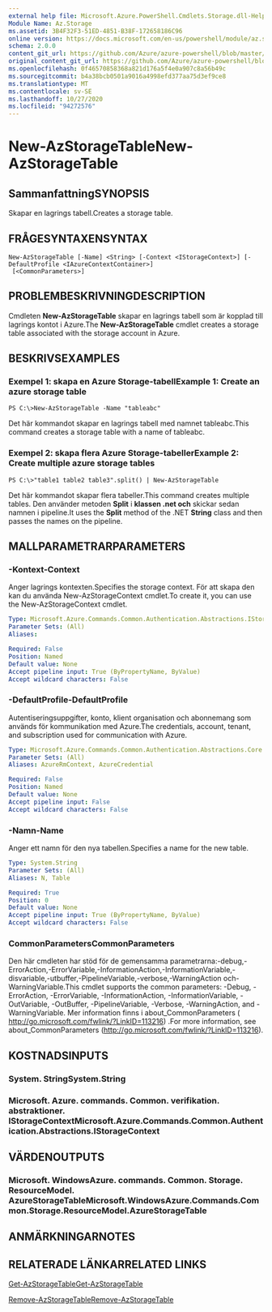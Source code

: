 ```yaml
---
external help file: Microsoft.Azure.PowerShell.Cmdlets.Storage.dll-Help.xml
Module Name: Az.Storage
ms.assetid: 3B4F32F3-51ED-4851-B38F-172658186C96
online version: https://docs.microsoft.com/en-us/powershell/module/az.storage/new-azstoragetable
schema: 2.0.0
content_git_url: https://github.com/Azure/azure-powershell/blob/master/src/Storage/Storage.Management/help/New-AzStorageTable.md
original_content_git_url: https://github.com/Azure/azure-powershell/blob/master/src/Storage/Storage.Management/help/New-AzStorageTable.md
ms.openlocfilehash: 0f46570858368a821d176a5f4e0a907c8a56b49c
ms.sourcegitcommit: b4a38bcb0501a9016a4998efd377aa75d3ef9ce8
ms.translationtype: MT
ms.contentlocale: sv-SE
ms.lasthandoff: 10/27/2020
ms.locfileid: "94272576"
---
```

# <span data-ttu-id="0d226-101">New-AzStorageTable</span><span class="sxs-lookup"><span data-stu-id="0d226-101">New-AzStorageTable</span></span>

## <span data-ttu-id="0d226-102">Sammanfattning</span><span class="sxs-lookup"><span data-stu-id="0d226-102">SYNOPSIS</span></span>
<span data-ttu-id="0d226-103">Skapar en lagrings tabell.</span><span class="sxs-lookup"><span data-stu-id="0d226-103">Creates a storage table.</span></span>

## <span data-ttu-id="0d226-104">FRÅGESYNTAXEN</span><span class="sxs-lookup"><span data-stu-id="0d226-104">SYNTAX</span></span>

```
New-AzStorageTable [-Name] <String> [-Context <IStorageContext>] [-DefaultProfile <IAzureContextContainer>]
 [<CommonParameters>]
```

## <span data-ttu-id="0d226-105">PROBLEMBESKRIVNING</span><span class="sxs-lookup"><span data-stu-id="0d226-105">DESCRIPTION</span></span>
<span data-ttu-id="0d226-106">Cmdleten **New-AzStorageTable** skapar en lagrings tabell som är kopplad till lagrings kontot i Azure.</span><span class="sxs-lookup"><span data-stu-id="0d226-106">The **New-AzStorageTable** cmdlet creates a storage table associated with the storage account in Azure.</span></span>

## <span data-ttu-id="0d226-107">BESKRIVS</span><span class="sxs-lookup"><span data-stu-id="0d226-107">EXAMPLES</span></span>

### <span data-ttu-id="0d226-108">Exempel 1: skapa en Azure Storage-tabell</span><span class="sxs-lookup"><span data-stu-id="0d226-108">Example 1: Create an azure storage table</span></span>
```
PS C:\>New-AzStorageTable -Name "tableabc"
```

<span data-ttu-id="0d226-109">Det här kommandot skapar en lagrings tabell med namnet tableabc.</span><span class="sxs-lookup"><span data-stu-id="0d226-109">This command creates a storage table with a name of tableabc.</span></span>

### <span data-ttu-id="0d226-110">Exempel 2: skapa flera Azure Storage-tabeller</span><span class="sxs-lookup"><span data-stu-id="0d226-110">Example 2: Create multiple azure storage tables</span></span>
```
PS C:\>"table1 table2 table3".split() | New-AzStorageTable
```

<span data-ttu-id="0d226-111">Det här kommandot skapar flera tabeller.</span><span class="sxs-lookup"><span data-stu-id="0d226-111">This command creates multiple tables.</span></span>
<span data-ttu-id="0d226-112">Den använder metoden **Split** i **klassen .net och** skickar sedan namnen i pipeline.</span><span class="sxs-lookup"><span data-stu-id="0d226-112">It uses the **Split** method of the .NET **String** class and then passes the names on the pipeline.</span></span>

## <span data-ttu-id="0d226-113">MALLPARAMETRAR</span><span class="sxs-lookup"><span data-stu-id="0d226-113">PARAMETERS</span></span>

### <span data-ttu-id="0d226-114">-Kontext</span><span class="sxs-lookup"><span data-stu-id="0d226-114">-Context</span></span>
<span data-ttu-id="0d226-115">Anger lagrings kontexten.</span><span class="sxs-lookup"><span data-stu-id="0d226-115">Specifies the storage context.</span></span>
<span data-ttu-id="0d226-116">För att skapa den kan du använda New-AzStorageContext cmdlet.</span><span class="sxs-lookup"><span data-stu-id="0d226-116">To create it, you can use the New-AzStorageContext cmdlet.</span></span>

```yaml
Type: Microsoft.Azure.Commands.Common.Authentication.Abstractions.IStorageContext
Parameter Sets: (All)
Aliases:

Required: False
Position: Named
Default value: None
Accept pipeline input: True (ByPropertyName, ByValue)
Accept wildcard characters: False
```

### <span data-ttu-id="0d226-117">-DefaultProfile</span><span class="sxs-lookup"><span data-stu-id="0d226-117">-DefaultProfile</span></span>
<span data-ttu-id="0d226-118">Autentiseringsuppgifter, konto, klient organisation och abonnemang som används för kommunikation med Azure.</span><span class="sxs-lookup"><span data-stu-id="0d226-118">The credentials, account, tenant, and subscription used for communication with Azure.</span></span>

```yaml
Type: Microsoft.Azure.Commands.Common.Authentication.Abstractions.Core.IAzureContextContainer
Parameter Sets: (All)
Aliases: AzureRmContext, AzureCredential

Required: False
Position: Named
Default value: None
Accept pipeline input: False
Accept wildcard characters: False
```

### <span data-ttu-id="0d226-119">-Namn</span><span class="sxs-lookup"><span data-stu-id="0d226-119">-Name</span></span>
<span data-ttu-id="0d226-120">Anger ett namn för den nya tabellen.</span><span class="sxs-lookup"><span data-stu-id="0d226-120">Specifies a name for the new table.</span></span>

```yaml
Type: System.String
Parameter Sets: (All)
Aliases: N, Table

Required: True
Position: 0
Default value: None
Accept pipeline input: True (ByPropertyName, ByValue)
Accept wildcard characters: False
```

### <span data-ttu-id="0d226-121">CommonParameters</span><span class="sxs-lookup"><span data-stu-id="0d226-121">CommonParameters</span></span>
<span data-ttu-id="0d226-122">Den här cmdleten har stöd för de gemensamma parametrarna:-debug,-ErrorAction,-ErrorVariable,-InformationAction,-InformationVariable,-disvariable,-utbuffer,-PipelineVariable,-verbose,-WarningAction och-WarningVariable.</span><span class="sxs-lookup"><span data-stu-id="0d226-122">This cmdlet supports the common parameters: -Debug, -ErrorAction, -ErrorVariable, -InformationAction, -InformationVariable, -OutVariable, -OutBuffer, -PipelineVariable, -Verbose, -WarningAction, and -WarningVariable.</span></span> <span data-ttu-id="0d226-123">Mer information finns i about_CommonParameters ( http://go.microsoft.com/fwlink/?LinkID=113216) .</span><span class="sxs-lookup"><span data-stu-id="0d226-123">For more information, see about_CommonParameters (http://go.microsoft.com/fwlink/?LinkID=113216).</span></span>

## <span data-ttu-id="0d226-124">KOSTNADS</span><span class="sxs-lookup"><span data-stu-id="0d226-124">INPUTS</span></span>

### <span data-ttu-id="0d226-125">System. String</span><span class="sxs-lookup"><span data-stu-id="0d226-125">System.String</span></span>

### <span data-ttu-id="0d226-126">Microsoft. Azure. commands. Common. verifikation. abstraktioner. IStorageContext</span><span class="sxs-lookup"><span data-stu-id="0d226-126">Microsoft.Azure.Commands.Common.Authentication.Abstractions.IStorageContext</span></span>

## <span data-ttu-id="0d226-127">VÄRDEN</span><span class="sxs-lookup"><span data-stu-id="0d226-127">OUTPUTS</span></span>

### <span data-ttu-id="0d226-128">Microsoft. WindowsAzure. commands. Common. Storage. ResourceModel. AzureStorageTable</span><span class="sxs-lookup"><span data-stu-id="0d226-128">Microsoft.WindowsAzure.Commands.Common.Storage.ResourceModel.AzureStorageTable</span></span>

## <span data-ttu-id="0d226-129">ANMÄRKNINGAR</span><span class="sxs-lookup"><span data-stu-id="0d226-129">NOTES</span></span>

## <span data-ttu-id="0d226-130">RELATERADE LÄNKAR</span><span class="sxs-lookup"><span data-stu-id="0d226-130">RELATED LINKS</span></span>

[<span data-ttu-id="0d226-131">Get-AzStorageTable</span><span class="sxs-lookup"><span data-stu-id="0d226-131">Get-AzStorageTable</span></span>](./Get-AzStorageTable.md)

[<span data-ttu-id="0d226-132">Remove-AzStorageTable</span><span class="sxs-lookup"><span data-stu-id="0d226-132">Remove-AzStorageTable</span></span>](./Remove-AzStorageTable.md)



